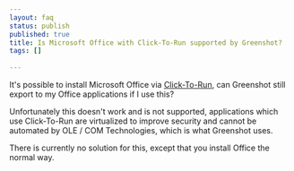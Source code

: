 ```yaml
---
layout: faq
status: publish
published: true
title: Is Microsoft Office with Click-To-Run supported by Greenshot? 
tags: []
 
---
```

It's possible to install Microsoft Office via [Click-To-Run](https://support.microsoft.com/en-hk/help/2028653/information-about-office-click-to-run-installations-and-about-related), can Greenshot still export to my Office applications if I use this?

Unfortunately this doesn't work and is not supported, applications which use Click-To-Run are virtualized to improve security and cannot be automated by OLE / COM Technologies, which is what Greenshot uses.

There is currently no solution for this, except that you install Office the normal way.
